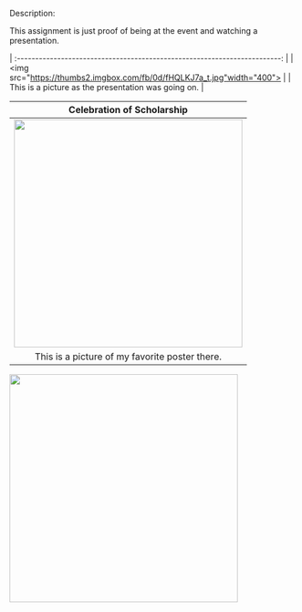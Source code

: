 Description:

This assignment is just proof of being at the event and watching a presentation.

| :------------------------------------------------------------------------: |
|  <img src="https://thumbs2.imgbox.com/fb/0d/fHQLKJ7a_t.jpg"width="400">  |
| This is a picture as the presentation was going on. |

|                                Celebration of Scholarship                                 |
| :------------------------------------------------------------------------: |
|  <img src="https://thumbs2.imgbox.com/4b/49/1SDF7MP7_t.jpeg" width="400">   |
| This is a picture of my favorite poster there. |




<img src="https://images2.imgbox.com/e3/06/ipB9HqTU_o.png" width="400"> 
